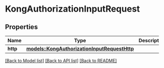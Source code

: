 # KongAuthorizationInputRequest

## Properties

Name | Type | Description | Notes
------------ | ------------- | ------------- | -------------
**http** | [**models::KongAuthorizationInputRequestHttp**](KongAuthorizationInputRequestHttp.md) |  | 

[[Back to Model list]](../README.md#documentation-for-models) [[Back to API list]](../README.md#documentation-for-api-endpoints) [[Back to README]](../README.md)


